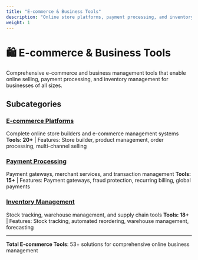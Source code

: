 ```yaml
---
title: "E-commerce & Business Tools"
description: "Online store platforms, payment processing, and inventory management solutions"
weight: 1
---
```


# 🛍️ E-commerce & Business Tools

Comprehensive e-commerce and business management tools that enable online selling, payment processing, and inventory management for businesses of all sizes.

## Subcategories

### [E-commerce Platforms](/categories/ecommerce-business-tools/ecommerce-platforms/)
Complete online store builders and e-commerce management systems
**Tools: 20+** | Features: Store builder, product management, order processing, multi-channel selling

### [Payment Processing](/categories/ecommerce-business-tools/payment-processing/)
Payment gateways, merchant services, and transaction management
**Tools: 15+** | Features: Payment gateways, fraud protection, recurring billing, global payments

### [Inventory Management](/categories/ecommerce-business-tools/inventory-management/)
Stock tracking, warehouse management, and supply chain tools
**Tools: 18+** | Features: Stock tracking, automated reordering, warehouse management, forecasting

---

**Total E-commerce Tools**: 53+ solutions for comprehensive online business management